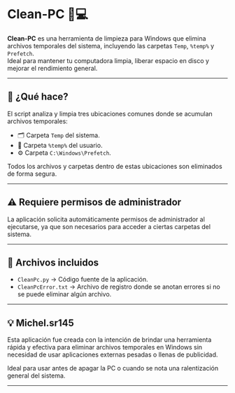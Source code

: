 # Clean-PC 🧹💻

**Clean-PC** es una herramienta de limpieza para Windows que elimina archivos temporales del sistema, incluyendo las carpetas `Temp`, `%temp%` y `Prefetch`.  
Ideal para mantener tu computadora limpia, liberar espacio en disco y mejorar el rendimiento general.

---

## 🧩 ¿Qué hace?

El script analiza y limpia tres ubicaciones comunes donde se acumulan archivos temporales:

- 🗂️ Carpeta `Temp` del sistema.
- 🧾 Carpeta `%temp%` del usuario.
- ⚙️ Carpeta `C:\Windows\Prefetch`.

Todos los archivos y carpetas dentro de estas ubicaciones son eliminados de forma segura.

---

## ⚠️ Requiere permisos de administrador

La aplicación solicita automáticamente permisos de administrador al ejecutarse, ya que son necesarios para acceder a ciertas carpetas del sistema.

---

## 📄 Archivos incluidos

- `CleanPc.py` → Código fuente de la aplicación.
- `CleanPcError.txt` → Archivo de registro donde se anotan errores si no se puede eliminar algún archivo.

---

## 💡 Michel.sr145

Esta aplicación fue creada con la intención de brindar una herramienta rápida y efectiva para eliminar archivos temporales en Windows sin necesidad de usar aplicaciones externas pesadas o llenas de publicidad.

Ideal para usar antes de apagar la PC o cuando se nota una ralentización general del sistema.

---
